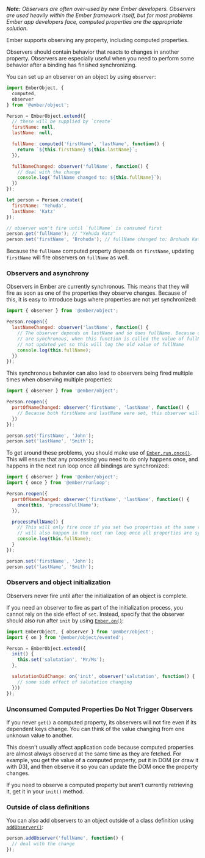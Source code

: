 *__Note:__ Observers are often over-used by new Ember developers. Observers are used
heavily within the Ember framework itself, but for most problems Ember app
developers face, computed properties are the appropriate solution.*

Ember supports observing any property, including computed properties.

Observers should contain behavior that reacts to changes in another property.
Observers are especially useful when you need to perform some behavior after a
binding has finished synchronizing.

You can set up an observer on an object by using `observer`:

```javascript
import EmberObject, {
  computed,
  observer
} from '@ember/object';

Person = EmberObject.extend({
  // these will be supplied by `create`
  firstName: null,
  lastName: null,

  fullName: computed('firstName', 'lastName', function() {
    return `${this.firstName} ${this.lastName}`;
  }),

  fullNameChanged: observer('fullName', function() {
    // deal with the change
    console.log(`fullName changed to: ${this.fullName}`);
  })
});

let person = Person.create({
  firstName: 'Yehuda',
  lastName: 'Katz'
});

// observer won't fire until `fullName` is consumed first
person.get('fullName'); // "Yehuda Katz"
person.set('firstName', 'Brohuda'); // fullName changed to: Brohuda Katz
```

Because the `fullName` computed property depends on `firstName`,
updating `firstName` will fire observers on `fullName` as well.

### Observers and asynchrony

Observers in Ember are currently synchronous. This means that they will fire
as soon as one of the properties they observe changes. Because of this, it
is easy to introduce bugs where properties are not yet synchronized:

```javascript
import { observer } from '@ember/object';

Person.reopen({
  lastNameChanged: observer('lastName', function() {
    // The observer depends on lastName and so does fullName. Because observers
    // are synchronous, when this function is called the value of fullName is
    // not updated yet so this will log the old value of fullName
    console.log(this.fullName);
  })
});
```

This synchronous behavior can also lead to observers being fired multiple
times when observing multiple properties:

```javascript
import { observer } from '@ember/object';

Person.reopen({
  partOfNameChanged: observer('firstName', 'lastName', function() {
    // Because both firstName and lastName were set, this observer will fire twice.
  })
});

person.set('firstName', 'John');
person.set('lastName', 'Smith');
```

To get around these problems, you should make use of [`Ember.run.once()`](https://api.emberjs.com/ember/3.11/classes/@ember%2Frunloop/methods/once?anchor=once).
This will ensure that any processing you need to do only happens once, and
happens in the next run loop once all bindings are synchronized:


```javascript
import { observer } from '@ember/object';
import { once } from '@ember/runloop';

Person.reopen({
  partOfNameChanged: observer('firstName', 'lastName', function() {
    once(this, 'processFullName');
  }),

  processFullName() {
    // This will only fire once if you set two properties at the same time, and
    // will also happen in the next run loop once all properties are synchronized
    console.log(this.fullName);
  }
});

person.set('firstName', 'John');
person.set('lastName', 'Smith');
```

### Observers and object initialization

Observers never fire until after the initialization of an object is complete.

If you need an observer to fire as part of the initialization process, you
cannot rely on the side effect of `set`. Instead, specify that the observer
should also run after `init` by using [`Ember.on()`](https://api.emberjs.com/ember/3.12/classes/Evented/methods/on?anchor=on):


```javascript
import EmberObject, { observer } from '@ember/object';
import { on } from '@ember/object/evented';

Person = EmberObject.extend({
  init() {
    this.set('salutation', 'Mr/Ms');
  },

  salutationDidChange: on('init', observer('salutation', function() {
    // some side effect of salutation changing
  }))
});
```

### Unconsumed Computed Properties Do Not Trigger Observers

If you never `get()` a computed property, its observers will not fire even if
its dependent keys change. You can think of the value changing from one unknown
value to another.

This doesn't usually affect application code because computed properties are
almost always observed at the same time as they are fetched. For example, you get
the value of a computed property, put it in DOM (or draw it with D3), and then
observe it so you can update the DOM once the property changes.

If you need to observe a computed property but aren't currently retrieving it,
get it in your `init()` method.

### Outside of class definitions

You can also add observers to an object outside of a class definition
using [`addObserver()`](https://api.emberjs.com/ember/3.11/classes/@ember%2Fobject%2Fobservers/methods/addObserver?anchor=addObserver):


```javascript
person.addObserver('fullName', function() {
  // deal with the change
});
```

<!-- eof - needed for pages that end in a code block  -->
